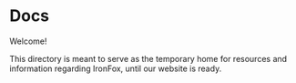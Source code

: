 # Docs

Welcome!

This directory is meant to serve as the temporary home for resources and information regarding IronFox, until our website is ready.
